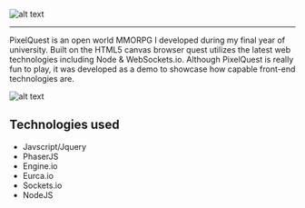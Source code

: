 ![alt text](https://raw.githubusercontent.com/xron89/PixelQuest/master/assets/sprites/ui/logo.png "PixelQuest")
***
PixelQuest is an open world MMORPG I developed during my final year of university. Built on the HTML5 canvas browser quest utilizes the latest web technologies including Node & WebSockets.io. Although PixelQuest is really fun to play, it was developed as a demo to showcase how capable front-end technologies are.

![alt text](https://raw.githubusercontent.com/xron89/PixelQuest/master/assets/world/assets/map.png "PixelQuest")

<h2>Technologies used</h2>
<ul>
<li>Javscript/Jquery</li>
<li>PhaserJS</li>
<li>Engine.io</li>
<li>Eurca.io</li>
<li>Sockets.io</li>
<li>NodeJS</li>
</ul>
